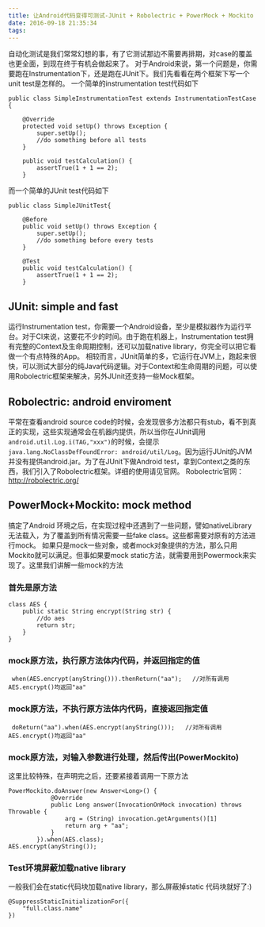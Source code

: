 ```yaml
---
title: 让Android代码变得可测试-JUnit + Robolectric + PowerMock + Mockito
date: 2016-09-18 21:35:34
tags:
---
```

自动化测试是我们常常幻想的事，有了它测试那边不需要再排期，对case的覆盖也更全面，到现在终于有机会做起来了。
对于Android来说，第一个问题是，你需要跑在Instrumentation下，还是跑在JUnit下。我们先看看在两个框架下写一个unit test是怎样的。
一个简单的instrumentation test代码如下
```
public class SimpleInstrumentationTest extends InstrumentationTestCase {

    @Override
    protected void setUp() throws Exception {
        super.setUp();
        //do something before all tests
    }

    public void testCalculation() {
        assertTrue(1 + 1 == 2);
    }
```
而一个简单的JUnit test代码如下
```
public class SimpleJUnitTest{

    @Before
    public void setUp() throws Exception {
        super.setUp();
        //do something before every tests
    }

    @Test
    public void testCalculation() {
        assertTrue(1 + 1 == 2);
    }
```
## JUnit: simple and fast
运行Instrumentation test，你需要一个Android设备，至少是模拟器作为运行平台。对于CI来说，这要花不少的时间。由于跑在机器上，Instrumentation test拥有完整的Context及生命周期控制，还可以加载native library，你完全可以把它看做一个有点特殊的App。
相较而言，JUnit简单的多，它运行在JVM上，跑起来很快，可以测试大部分的纯Java代码逻辑。对于Context和生命周期的问题，可以使用Robolectric框架来解决，另外JUnit还支持一些Mock框架。
## Robolectric: android enviroment
平常在查看android source code的时候，会发现很多方法都只有stub，看不到真正的实现，这些实现通常会在机器内提供，所以当你在JUnit调用`android.util.Log.i(TAG,"xxx")`的时候，会提示`java.lang.NoClassDefFoundError: android/util/Log`。因为运行JUnit的JVM并没有提供android.jar。为了在JUnit下做Android test，拿到Context之类的东西，我们引入了Robolectric框架。详细的使用请见官网。
Robolectric官网：http://robolectric.org/
## PowerMock+Mockito: mock method
搞定了Android 环境之后，在实现过程中还遇到了一些问题，譬如nativeLibrary无法载入，为了覆盖到所有情况需要一些fake class。这些都需要对原有的方法进行mock。
如果只是mock一些对象，或者mock对象提供的方法，那么只用Mockito就可以满足。但事如果要mock static方法，就需要用到Powermock来实现了。这里我们讲解一些mock的方法
### 首先是原方法
```
class AES {
    public static String encrypt(String str) {
        //do aes
        return str;
    }
}
```

### mock原方法，执行原方法体内代码，并返回指定的值
```
 when(AES.encrypt(anyString())).thenReturn("aa");   //对所有调用AES.encrypt()均返回"aa"
```
### mock原方法，不执行原方法体内代码，直接返回指定值
```
 doReturn("aa").when(AES.encrypt(anyString()));   //对所有调用AES.encrypt()均返回"aa"
```
### mock原方法，对输入参数进行处理，然后传出(PowerMockito)
这里比较特殊，在声明完之后，还要紧接着调用一下原方法
```
PowerMockito.doAnswer(new Answer<Long>() {
            @Override
            public Long answer(InvocationOnMock invocation) throws Throwable {
                arg = (String) invocation.getArguments()[1]
                return arg + "aa";
            }
        }).when(AES.class);
AES.encrypt(anyString());
```
### Test环境屏蔽加载native library
一般我们会在static代码块加载native library，那么屏蔽掉static 代码块就好了:)
```
@SuppressStaticInitializationFor({
    "full.class.name"
})
```